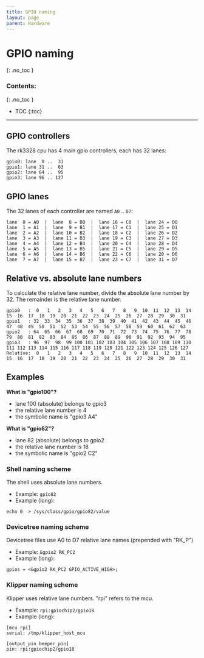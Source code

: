 ```yaml
---
title: GPIO naming
layout: page
parent: Hardware
---
```

# GPIO naming
{: .no_toc }
### Contents:
{: .no_toc }
- TOC
{:toc}
----

## GPIO controllers

The rk3328 cpu has 4 main gpio controllers, each has 32 lanes:

```
gpio0: lane  0 ..  31
gpio1: lane 31 ..  63
gpio2: lane 64 ..  95
gpio3: lane 96 .. 127
```

## GPIO lanes

The 32 lanes of each controller are named `A0` .. `D7`:

```
lane  0 = A0  |  lane  8 = B0  |  lane 16 = C0  |  lane 24 = D0
lane  1 = A1  |  lane  9 = B1  |  lane 17 = C1  |  lane 25 = D1
lane  2 = A2  |  lane 10 = B2  |  lane 18 = C2  |  lane 26 = D2
lane  3 = A3  |  lane 11 = B3  |  lane 19 = C3  |  lane 27 = D3
lane  4 = A4  |  lane 12 = B4  |  lane 20 = C4  |  lane 28 = D4
lane  5 = A5  |  lane 13 = B5  |  lane 21 = C5  |  lane 29 = D5
lane  6 = A6  |  lane 14 = B6  |  lane 22 = C6  |  lane 20 = D6
lane  7 = A7  |  lane 15 = B7  |  lane 23 = C7  |  lane 31 = D7
```

## Relative vs. absolute lane numbers

To calculate the relative lane number, divide the absolute lane number by 32. The remainder is the relative lane number.

``` 
gpio0   :  0   1   2   3   4   5   6   7   8   9  10  11  12  13  14  15  16  17  18  19  20  21  22  23  24  25  26  27  28  29  30  31
gpio1   : 32  33  34  35  36  37  38  39  40  41  42  43  44  45  46  47  48  49  50  51  52  53  54  55  56  57  58  59  60  61  62  63
gpio2   : 64  65  66  67  68  69  70  71  72  73  74  75  76  77  78  79  80  81  82  83  84  85  86  87  88  89  90  91  92  93  94  95
gpio3   : 96  97  98  99 100 101 102 103 104 105 106 107 108 109 110 111 112 113 114 115 116 117 118 119 120 121 122 123 124 125 126 127
Relative:  0   1   2   3   4   5   6   7   8   9  10  11  12  13  14  15  16  17  18  19  20  21  22  23  24  25  26  27  28  29  30  31
```

## Examples

**What is "gpio100"?**
- lane 100 (absolute) belongs to gpio3
- the relative lane number is 4
- the symbolic name is "gpio3 A4"

**What is "gpio82"?**
- lane 82 (absolute) belongs to gpio2
- the relative lane number is 18
- the symbolic name is "gpio2 C2"

### Shell naming scheme
The shell uses absolute lane numbers.

- Example: `gpio82`
- Example (long):
```
echo 0  > /sys/class/gpio/gpio82/value
```

### Devicetree naming scheme
Devicetree files use A0 to D7 relative lane names (prepended with "RK_P")

- Example: `&gpio2 RK_PC2`
- Example (long):
```
gpios = <&gpio2 RK_PC2 GPIO_ACTIVE_HIGH>;
```

### Klipper naming scheme
Klipper uses relative lane numbers. "rpi" refers to the mcu.

- Example: `rpi:gpiochip2/gpio18`
- Example (long):

```
[mcu rpi]
serial: /tmp/klipper_host_mcu

[output_pin beeper_pin]
pin: rpi:gpiochip2/gpio18
```

